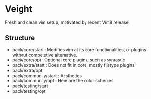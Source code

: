 # Veight

Fresh and clean vim setup, motivated by recent Vim8 release.

## Structure
  - pack/core/start : Modifies vim at its core functionalities, or plugins without competetive alternative. 
  - pack/core/opt   : Optional core plugins, such as syntastic
  - pack/extra/start : Does not fit in core, mostly filetype plugins
  - pack/extra/opt
  - pack/community/start : Aesthetics
  - pack/community/opt : Here are the color schemes
  - pack/testing/start
  - pack/testing/opt

